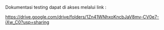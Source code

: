 Dokumentasi testing dapat di akses melalui link :

https://drive.google.com/drive/folders/1Zn41WNhxoKncbJaV8mv-CV0e7-iXw_C0?usp=sharing
